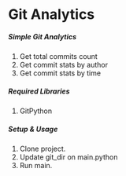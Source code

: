 # Git Analytics
##### Simple Git Analytics
1. Get total commits count
2. Get commit stats by author
3. Get commit stats by time

##### Required Libraries
1. GitPython

##### Setup & Usage
1. Clone project.
2. Update git_dir on main.python
3. Run main.
